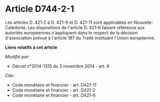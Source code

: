 # Article D744-2-1

Les articles D. 421-2 à D. 421-9 et D. 421-11 sont applicables en Nouvelle-Calédonie. Les dispositions de l'article D. 421-6
faisant référence aux autorités européennes s'appliquent dans le respect de la décision d'association prévue à l'article 187
du Traité instituant l'Union européenne.

**Liens relatifs à cet article**

_Modifié par_:

  - Décret n°2014-1315 du 3 novembre 2014 - art. 6

_Cite_:

  - Code monétaire et financier - art. D421-11
  - Code monétaire et financier - art. D421-2
  - Code monétaire et financier - art. D421-6
